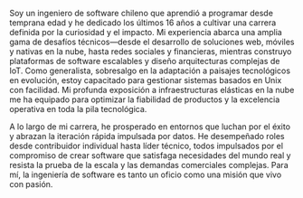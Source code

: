 Soy un ingeniero de software chileno que aprendió a programar desde temprana edad y he dedicado los últimos 16 años a cultivar una carrera definida por la curiosidad y el impacto. Mi experiencia abarca una amplia gama de desafíos técnicos—desde el desarrollo de soluciones web, móviles y nativas en la nube, hasta redes sociales y financieras, mientras construyo plataformas de software escalables y diseño arquitecturas complejas de IoT. Como generalista, sobresalgo en la adaptación a paisajes tecnológicos en evolución, estoy capacitado para gestionar sistemas basados en Unix con facilidad. Mi profunda exposición a infraestructuras elásticas en la nube me ha equipado para optimizar la fiabilidad de productos y la excelencia operativa en toda la pila tecnológica.

A lo largo de mi carrera, he prosperado en entornos que luchan por el éxito y abrazan la iteración rápida impulsada por datos. He desempeñado roles desde contribuidor individual hasta líder técnico, todos impulsados por el compromiso de crear software que satisfaga necesidades del mundo real y resista la prueba de la escala y las demandas comerciales complejas. Para mí, la ingeniería de software es tanto un oficio como una misión que vivo con pasión.

